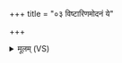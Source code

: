 +++
title = "०३ विष्टारिणमोदनं ये"

+++
<details><summary>मूलम् (VS)</summary>

वि॑ष्टा॒रिण॑मोद॒नं ये पच॑न्ति॒ नैना॒नव॑र्तिः सचते क॒दा च॒न। आस्ते॑ य॒म उप॑ याति दे॒वान्त्सं ग॑न्ध॒र्वैर्म॑दते सो॒म्येभिः॑ ॥
</details>